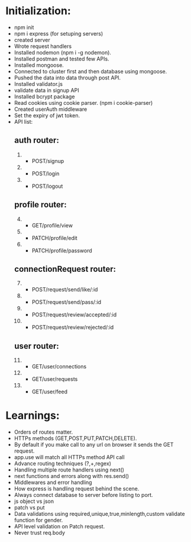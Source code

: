 # Initialization:
 - npm init
 - npm i express (for setuping servers)
 - created server
 - Wrote request handlers
 - Installed nodemon (npm i -g nodemon).
 - Installed postman and tested few APIs.
 - Installed mongoose.
 - Connected to cluster first and then database using mongoose.
 - Pushed the data into data through post API.
 - Installed validator.js
 - validate data in signup API
 - Installed bcrypt package
 - Read cookies using cookie parser. (npm i cookie-parser)
 - Created userAuth middleware
 - Set the expiry of jwt token.
 - API list:
   ## auth router:
     1. - POST/signup
     2. - POST/login
     3. - POST/logout
   ## profile router:
     4. - GET/profile/view
     5. - PATCH/profile/edit
     6. - PATCH/profile/password
   ## connectionRequest router:
     7. - POST/request/send/like/:id
     8. - POST/request/send/pass/:id
     9. - POST/request/review/accepted/:id
     10. - POST/request/review/rejected/:id
   ## user router:
     11. - GET/user/connections
     12. - GET/user/requests
     13. - GET/user/feed
# Learnings:
 - Orders of routes matter.
 - HTTPs methods (GET,POST,PUT,PATCH,DELETE).
 - By default if you make call to any url on browser it sends the GET request.
 - app.use will match all HTTPs method API call
 - Advance routing techniques (?,+,regex)
 - Handling multiple route handlers using next()
 - next functions and errors along with res.send()
 - Middlewares and error handling
 - How express is handling request behind the scene. 
 - Always connect database to server before listing to port.
 - js object vs json
 - patch vs put
 - Data validations using required,unique,true,minlength,custom validate function for gender.
 - API level validation on Patch request.
 - Never trust req.body
 